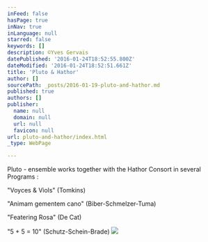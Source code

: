 ```yaml
---
inFeed: false
hasPage: true
inNav: true
inLanguage: null
starred: false
keywords: []
description: ©Yves Gervais
datePublished: '2016-01-24T18:52:55.800Z'
dateModified: '2016-01-24T18:52:51.661Z'
title: 'Pluto & Hathor'
author: []
sourcePath: _posts/2016-01-19-pluto-and-hathor.md
published: true
authors: []
publisher:
  name: null
  domain: null
  url: null
  favicon: null
url: pluto-and-hathor/index.html
_type: WebPage

---
```

Pluto - ensemble works together with the Hathor Consort in several Programs :

"Voyces & Viols" (Tomkins)

"Animam gementem cano" (Biber-Schmelzer-Tuma)

"Featering Rosa" (De Cat)

"5 + 5 = 10" (Schutz-Schein-Brade)
![](https://s3-us-west-2.amazonaws.com/the-grid-img/p/2f3b3064a97ec1b68bf9b43f8f71c7297c324c4f.jpg)